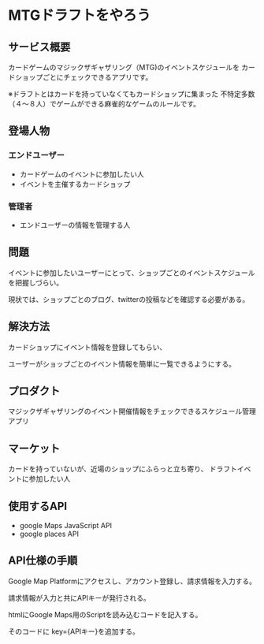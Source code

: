 # MTGドラフトをやろう

## サービス概要
カードゲームのマジックザギャザリング（MTG)のイベントスケジュールを
カードショップごとにチェックできるアプリです。

※ドラフトとはカードを持っていなくてもカードショップに集まった
不特定多数（４〜８人）でゲームができる麻雀的なゲームのルールです。

## 登場人物

### エンドユーザー
- カードゲームのイベントに参加したい人
- イベントを主催するカードショップ

### 管理者
- エンドユーザーの情報を管理する人

## 問題
イベントに参加したいユーザーにとって、ショップごとのイベントスケジュールを把握しづらい。 

現状では、ショップごとのブログ、twitterの投稿などを確認する必要がある。

## 解決方法
カードショップにイベント情報を登録してもらい、

ユーザーがショップごとのイベント情報を簡単に一覧できるようにする。 

## プロダクト
マジックザギャザリングのイベント開催情報をチェックできるスケジュール管理アプリ

## マーケット
カードを持っていないが、近場のショップにふらっと立ち寄り、
ドラフトイベントに参加したい人

## 使用するAPI
- google Maps JavaScript API
- google places API

## API仕様の手順
Google Map Platformにアクセスし、アカウント登録し、請求情報を入力する。

請求情報が入力と共にAPIキーが発行される。

htmlにGoogle Maps用のScriptを読み込むコードを記入する。

そのコードに key={APIキー}を追加する。

